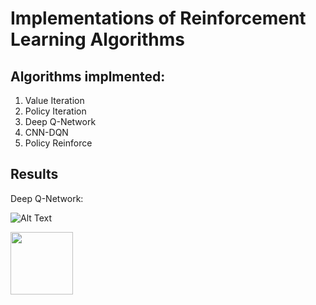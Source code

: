 # Implementations of Reinforcement Learning Algorithms

## Algorithms  implmented:

1. Value Iteration
2. Policy Iteration
3. Deep Q-Network
4. CNN-DQN
5. Policy Reinforce

## Results

Deep Q-Network:

![Alt Text](https://media.giphy.com/media/SsxU9UVuMRixrbMaLT/giphy.gif)

<img src="https://github.com/relar-Ritik/RL-Algorithms/blob/master/rl_algo.png" align="left" height="100" width="100" >
